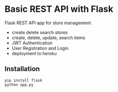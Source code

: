 # Basic REST API with Flask

Flask REST API app for store management
- create delete search stores
- create, delete, update, search items
- JWT Authentication
- User Registration and Login
- deployment to heroku

## Installation
```
pip install flask
python app.py
```
